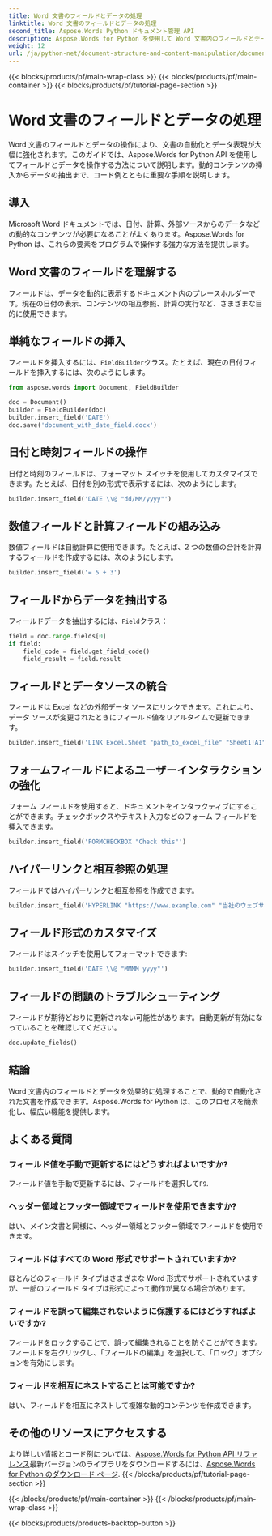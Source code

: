 ```yaml
---
title: Word 文書のフィールドとデータの処理
linktitle: Word 文書のフィールドとデータの処理
second_title: Aspose.Words Python ドキュメント管理 API
description: Aspose.Words for Python を使用して Word 文書内のフィールドとデータを処理する方法を学びます。動的コンテンツ、自動化などのコード例を含むステップバイステップ ガイドです。
weight: 12
url: /ja/python-net/document-structure-and-content-manipulation/document-fields/
---
```


{{< blocks/products/pf/main-wrap-class >}}
{{< blocks/products/pf/main-container >}}
{{< blocks/products/pf/tutorial-page-section >}}

# Word 文書のフィールドとデータの処理


Word 文書のフィールドとデータの操作により、文書の自動化とデータ表現が大幅に強化されます。このガイドでは、Aspose.Words for Python API を使用してフィールドとデータを操作する方法について説明します。動的コンテンツの挿入からデータの抽出まで、コード例とともに重要な手順を説明します。

## 導入

Microsoft Word ドキュメントでは、日付、計算、外部ソースからのデータなどの動的なコンテンツが必要になることがよくあります。Aspose.Words for Python は、これらの要素をプログラムで操作する強力な方法を提供します。

## Word 文書のフィールドを理解する

フィールドは、データを動的に表示するドキュメント内のプレースホルダーです。現在の日付の表示、コンテンツの相互参照、計算の実行など、さまざまな目的に使用できます。

## 単純なフィールドの挿入

フィールドを挿入するには、`FieldBuilder`クラス。たとえば、現在の日付フィールドを挿入するには、次のようにします。

```python
from aspose.words import Document, FieldBuilder

doc = Document()
builder = FieldBuilder(doc)
builder.insert_field('DATE')
doc.save('document_with_date_field.docx')
```

## 日付と時刻フィールドの操作

日付と時刻のフィールドは、フォーマット スイッチを使用してカスタマイズできます。たとえば、日付を別の形式で表示するには、次のようにします。

```python
builder.insert_field('DATE \\@ "dd/MM/yyyy"')
```

## 数値フィールドと計算フィールドの組み込み

数値フィールドは自動計算に使用できます。たとえば、2 つの数値の合計を計算するフィールドを作成するには、次のようにします。

```python
builder.insert_field('= 5 + 3')
```

## フィールドからデータを抽出する

フィールドデータを抽出するには、`Field`クラス：

```python
field = doc.range.fields[0]
if field:
    field_code = field.get_field_code()
    field_result = field.result
```

## フィールドとデータソースの統合

フィールドは Excel などの外部データ ソースにリンクできます。これにより、データ ソースが変更されたときにフィールド値をリアルタイムで更新できます。

```python
builder.insert_field('LINK Excel.Sheet "path_to_excel_file" "Sheet1!A1"')
```

## フォームフィールドによるユーザーインタラクションの強化

フォーム フィールドを使用すると、ドキュメントをインタラクティブにすることができます。チェックボックスやテキスト入力などのフォーム フィールドを挿入できます。

```python
builder.insert_field('FORMCHECKBOX "Check this"')
```

## ハイパーリンクと相互参照の処理

フィールドではハイパーリンクと相互参照を作成できます。

```python
builder.insert_field('HYPERLINK "https://www.example.com" "当社のウェブサイトをご覧ください"')
```

## フィールド形式のカスタマイズ

フィールドはスイッチを使用してフォーマットできます:

```python
builder.insert_field('DATE \\@ "MMMM yyyy"')
```

## フィールドの問題のトラブルシューティング

フィールドが期待どおりに更新されない可能性があります。自動更新が有効になっていることを確認してください。

```python
doc.update_fields()
```

## 結論

Word 文書内のフィールドとデータを効果的に処理することで、動的で自動化された文書を作成できます。Aspose.Words for Python は、このプロセスを簡素化し、幅広い機能を提供します。

## よくある質問

### フィールド値を手動で更新するにはどうすればよいですか?

フィールド値を手動で更新するには、フィールドを選択して`F9`.

### ヘッダー領域とフッター領域でフィールドを使用できますか?

はい、メイン文書と同様に、ヘッダー領域とフッター領域でフィールドを使用できます。

### フィールドはすべての Word 形式でサポートされていますか?

ほとんどのフィールド タイプはさまざまな Word 形式でサポートされていますが、一部のフィールド タイプは形式によって動作が異なる場合があります。

### フィールドを誤って編集されないように保護するにはどうすればよいですか?

フィールドをロックすることで、誤って編集されることを防ぐことができます。フィールドを右クリックし、「フィールドの編集」を選択して、「ロック」オプションを有効にします。

### フィールドを相互にネストすることは可能ですか?

はい、フィールドを相互にネストして複雑な動的コンテンツを作成できます。

## その他のリソースにアクセスする

より詳しい情報とコード例については、[Aspose.Words for Python API リファレンス](https://reference.aspose.com/words/python-net/)最新バージョンのライブラリをダウンロードするには、[Aspose.Words for Python のダウンロード ページ](https://releases.aspose.com/words/python/).
{{< /blocks/products/pf/tutorial-page-section >}}

{{< /blocks/products/pf/main-container >}}
{{< /blocks/products/pf/main-wrap-class >}}

{{< blocks/products/products-backtop-button >}}
